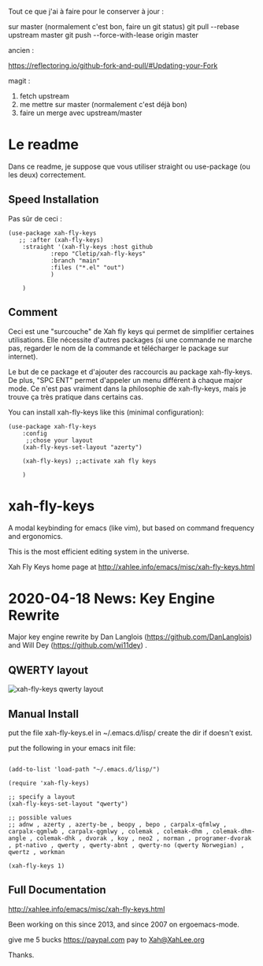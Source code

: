 
Tout ce que j'ai à faire pour le conserver à jour : 

sur master (normalement c'est bon, faire un git status)
git pull --rebase upstream master
git push --force-with-lease origin master


ancien : 

https://reflectoring.io/github-fork-and-pull/#Updating-your-Fork

magit :

1. fetch upstream
2. me mettre sur master (normalement c'est déjà bon)
3. faire un merge avec upstream/master


# Le readme

Dans ce readme, je suppose que vous utiliser straight ou use-package (ou les deux) correctement.

## Speed Installation


Pas sûr de ceci :

```elisp
(use-package xah-fly-keys
   ;; :after (xah-fly-keys)
    :straight '(xah-fly-keys :host github
			:repo "Cletip/xah-fly-keys"
			:branch "main"
			:files ("*.el" "out")
			)
    
    )
```


##  Comment

Ceci est une "surcouche" de Xah fly keys qui permet de simplifier certaines utilisations. Elle nécessite d'autres packages (si une commande ne marche pas, regarder le nom de la commande et télécharger le package sur internet).

Le but de ce package et d'ajouter des raccourcis au package xah-fly-keys. De
plus, "SPC ENT"  permet d'appeler un menu différent à chaque major mode. Ce n'est pas vraiment dans la philosophie de xah-fly-keys, mais je trouve ça très pratique dans certains cas.


You can install xah-fly-keys like this (minimal configuration):  
  
```elisp
(use-package xah-fly-keys	     
    :config
     ;;chose your layout
    (xah-fly-keys-set-layout "azerty")

    (xah-fly-keys) ;;activate xah fly keys

    )
```  






xah-fly-keys
===================

A modal keybinding for emacs (like vim), but based on command frequency and ergonomics.

This is the most efficient editing system in the universe.

Xah Fly Keys home page at
http://xahlee.info/emacs/misc/xah-fly-keys.html

2020-04-18 News: Key Engine Rewrite
===================

Major key engine rewrite by Dan Langlois (https://github.com/DanLanglois) and Will Dey (https://github.com/wi11dey) .

QWERTY layout
-------------------
![xah-fly-keys qwerty layout](xah_fly_keys_qwerty_layout_2020-04-18_4fgyk.png)

Manual Install
-------------------

put the file xah-fly-keys.el in ~/.emacs.d/lisp/
create the dir if doesn't exist.

put the following in your emacs init file:

```elisp

(add-to-list 'load-path "~/.emacs.d/lisp/")

(require 'xah-fly-keys)

;; specify a layout
(xah-fly-keys-set-layout "qwerty")

;; possible values
;; adnw , azerty , azerty-be , beopy , bepo , carpalx-qfmlwy , carpalx-qgmlwb , carpalx-qgmlwy , colemak , colemak-dhm , colemak-dhm-angle , colemak-dhk , dvorak , koy , neo2 , norman , programer-dvorak , pt-nativo , qwerty , qwerty-abnt , qwerty-no (qwerty Norwegian) , qwertz , workman

(xah-fly-keys 1)
```

Full Documentation
-------------------

http://xahlee.info/emacs/misc/xah-fly-keys.html

Been working on this since 2013, and since 2007 on ergoemacs-mode.

give me 5 bucks https://paypal.com pay to Xah@XahLee.org

Thanks.
